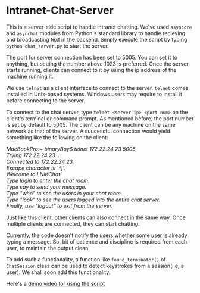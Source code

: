# Intranet-Chat-Server
This is a server-side script to handle intranet chatting. We've used `asyncore` and `asynchat` modules from Python's standard library to handle recieving and broadcasting text in the backend. Simply execute the script by typing `python chat_server.py` to start the server. 

The port for server connection has been set to 5005. You can set it to anything, but setting the number above 1023 is preferred. Once the server starts running, clients can connect to it by using the ip address of the machine running it.

We use `telnet` as a client interface to connect to the server. `telnet` comes installed in Unix-based systems. Windows users may require to install it before connecting to the server.

To connect to the chat server, type `telnet <server-ip> <port num>` on the client's terminal or command prompt.  As mentioned before, the port number is set by default to 5005. The client can be any machine on the same network as that of the server. A suucessful connection would yield something like the following on the client:

*MacBookPro:~ binaryBoy$ telnet 172.22.24.23 5005<br />
Trying 172.22.24.23...<br />
Connected to 172.22.24.23.<br />
Escape character is '^]'.<br />
Welcome to LNMChat!<br />
Type login <name> to enter the chat room.<br />
Type say <message> to send your message.<br />
Type "who" to see the users in your chat room.<br />
Type "look" to see the users logged into the entire chat server.<br />
Finally, use "logout" to exit from the server.<br />*

Just like this client, other clients can also connect in the same way. Once multiple clients are connected, they can start chatting. 

Currently, the code doesn't notify the users whether some user is already typing a message. So,  bit of patience and discipline is required from each user, to maintain the output clean.

To add such a functionality, a function like `found_terminator()` of `ChatSession` class can be used to detect keystrokes from a session(i.e, a user). We shall soon add this functionality.

Here's a [demo video for using the script](https://www.dropbox.com/s/qc16p5bleyewq3h/Demo.mp4?dl=0)

